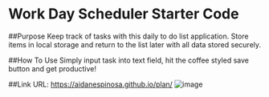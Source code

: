# Work Day Scheduler Starter Code

##Purpose
Keep track of tasks with this daily to do list application. Store items in local storage and return to the list later with all data stored securely. 

##How To Use
Simply input task into text field, hit the coffee styled save button and get productive!

##Link
URL: https://aidanespinosa.github.io/plan/
![image](https://user-images.githubusercontent.com/98136350/196341409-84c8e60b-824e-4ad7-bbb5-9f12d478b35a.png)




